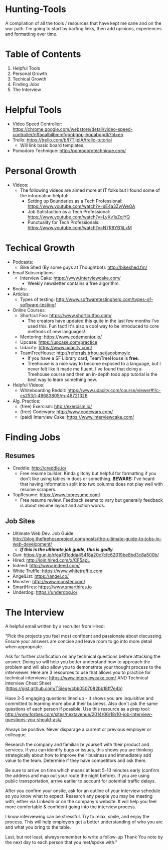 # Hunting-Tools
A compilation of all the tools / resources that have kept me sane and on the war path. I'm going to start by barfing links, then add opinions, experiences and formatting over time.

# Table of Contents
1. Helpful Tools
2. Personal Growth
3. Techical Growth
4. Finding Jobs
5. The Interview

# Helpful Tools
* Video Speed Controller: https://chrome.google.com/webstore/detail/video-speed-controller/nffaoalbilbmmfgbnbgppjihopabppdk?hl=en
* Trello: https://trello.com/b/I7TjiplA/trello-tutorial
  * Will link basic board templates.
* Pomodoro Technique: http://pomodorotechnique.com/

# Personal Growth
* Videos:
  * The following videos are aimed more at IT folks but I found some of the information helpful:
      * Setting up Boundaries as a Tech Professional: https://www.youtube.com/watch?v=sE4a3ZwWeOA
      * Job Satisfaction as a Tech Professional: https://www.youtube.com/watch?v=LyXv1sZqjYQ
      * Punctuality for Tech Professionals: https://www.youtube.com/watch?v=N7R8YB1iLxM

# Techical Growth
* Podcasts:
    * Bike Shed (By some guys at Thoughtbot): http://bikeshed.fm/
* Email Subscriptions:
  * Interview Cake: https://www.interviewcake.com/
    * Weekly newsletter contains a free algorithm.
* Books:
* Articles:
  * Types of testing: http://www.softwaretestinghelp.com/types-of-software-testing/
* Online Courses:
  * Shortcut Foo: https://www.shortcutfoo.com/
    * The creators have updated this quite in the last few months I've used this. Fun fact! It's also a cool way to be introduced to core methods of new languages!
  * Mentoring: https://www.codementor.io/
  * Upcase: https://upcase.com/practice
  * Udacity: https://www.udacity.com/
  * TeamTreeHouse: http://referrals.trhou.se/jacobmoyle
    * If you have a SF Library card, TeamTreeHouse is <b>free</b>.
    * Treehouse is a nice way to become exposed to a language, but I never felt like it made me fluent. I've found that doing a Treehouse course and then an in-depth todo app tutorial is the best way to learn something new.
* Helpful Videos:
    * Whiteboarding Reddit: https://www.udacity.com/course/viewer#!/c-cs253/l-48683805/m-48721328
* Alg. Practice:
    * (free) Exercism: http://exercism.io/
    * (free) Codewars: http://www.codewars.com/
    * (paid) Interview Cake: https://www.interviewcake.com/

# Finding Jobs

## Resumes
* Creddle: http://creddle.io/
  * Free resume builder. Kinda glitchy but helpful for formatting if you don't like using tables in docs or something. <b>BEWARE:</b> I've heard that having information split into two columns does not play well with resume scrapers.
* TopResume: https://www.topresume.com/
  * Free resume review. Feedback seems to vary but generally feedback is about resume layout and action words.</il>

## Job Sites
* Ultimate Web Dev. Job Guide: http://blog.thefirehoseproject.com/posts/the-ultimate-guide-to-jobs-in-web-development/
  * <i><b>If this is the ultimate job guide, this is godly.</b></i>
* Gun: https://gun.io/r/ea7d1cdda454f8a20c7cfc62019be8bd3c8a500b/
* Hired: http://join.hired.com/x/CF5apL
* Indeed: http://www.indeed.com/
* White Truffle: https://www.whitetruffle.com
* AngelList: https://angel.co/
* Monster: http://www.monster.com/
* SmartHires: https://www.smarthires.io
* Underdog: https://underdog.io/

# The Interview

A helpful email written by a recruiter from Hired:

"Pick the projects you feel most confident and passionate about discussing. Ensure your answers are concise and leave room to go into more detail when appropriate.

Ask for further clarification on any technical questions before attacking the answer. Doing so will help you better understand how to approach the problem and will also allow you to demonstrate your thought process to the interviewer.  Here are 3 resources to use that allows you to practice for technical interviews: https://www.interviewcake.com/ AND Technical Interview Cheat Sheet (https://gist.github.com/TSiege/cbb0507082bb18ff7e4b)

Have 3-5 engaging questions lined up - it shows you are inquisitive and committed to learning more about their business. Also don't ask the same questions of each person if possible.  Use this resource as a prep tool: http://www.forbes.com/sites/nextavenue/2014/06/18/10-job-interview-questions-you-should-ask/

Always be positive. Never disparage a current or previous employer or colleague.

Research the company and familiarize yourself with their product and services. If you can identify bugs or issues, this shows you are thinking strategically about how to improve their business and immediately add value to the team. Determine if they have competitors and ask them.

Be sure to arrive on time which means at least 5-10 minutes early (confirm the address and map out your route the night before). If you are using public transportation, arrive earlier to account for potential traffic delays.

After you confirm your onsite, ask for an outline of your interview schedule so you know what to expect. Research any people you may be meeting with, either via LinkedIn or on the company's website. It will help you feel more comfortable & confident going into the interview process.

I know interviewing can be stressful. Try to relax, smile, and enjoy the process. This will help employers get a better understanding of who you are and what you bring to the table.

Last, but not least, always remember to write a follow-up Thank You note by the next day to each person that you met/spoke with."
